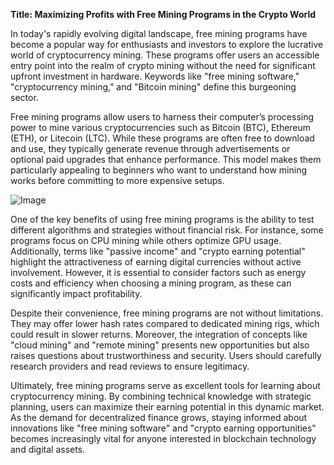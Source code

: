 **Title: Maximizing Profits with Free Mining Programs in the Crypto World**

In today's rapidly evolving digital landscape, free mining programs have become a popular way for enthusiasts and investors to explore the lucrative world of cryptocurrency mining. These programs offer users an accessible entry point into the realm of crypto mining without the need for significant upfront investment in hardware. Keywords like "free mining software," "cryptocurrency mining," and "Bitcoin mining" define this burgeoning sector.

Free mining programs allow users to harness their computer’s processing power to mine various cryptocurrencies such as Bitcoin (BTC), Ethereum (ETH), or Litecoin (LTC). While these programs are often free to download and use, they typically generate revenue through advertisements or optional paid upgrades that enhance performance. This model makes them particularly appealing to beginners who want to understand how mining works before committing to more expensive setups.

![Image](https://github.com/user-attachments/assets/31692037-0104-4703-abd1-696b6a7dd41b)

One of the key benefits of using free mining programs is the ability to test different algorithms and strategies without financial risk. For instance, some programs focus on CPU mining while others optimize GPU usage. Additionally, terms like "passive income" and "crypto earning potential" highlight the attractiveness of earning digital currencies without active involvement. However, it is essential to consider factors such as energy costs and efficiency when choosing a mining program, as these can significantly impact profitability.

Despite their convenience, free mining programs are not without limitations. They may offer lower hash rates compared to dedicated mining rigs, which could result in slower returns. Moreover, the integration of concepts like "cloud mining" and "remote mining" presents new opportunities but also raises questions about trustworthiness and security. Users should carefully research providers and read reviews to ensure legitimacy.

Ultimately, free mining programs serve as excellent tools for learning about cryptocurrency mining. By combining technical knowledge with strategic planning, users can maximize their earning potential in this dynamic market. As the demand for decentralized finance grows, staying informed about innovations like "free mining software" and "crypto earning opportunities" becomes increasingly vital for anyone interested in blockchain technology and digital assets.